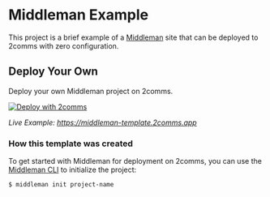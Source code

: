# Middleman Example

This project is a brief example of a [Middleman](https://middlemanapp.com/) site that can be deployed to 2comms with zero configuration.

## Deploy Your Own

Deploy your own Middleman project on 2comms.

[![Deploy with 2comms](https://2comms.com/button)](https://2comms.com/build?repo-url=https://github.com/2comms/templates/middleman&template=middleman)

_Live Example: https://middleman-template.2comms.app_

### How this template was created

To get started with Middleman for deployment on 2comms, you can use the [Middleman CLI](https://middlemanapp.com/basics/start-new-site/) to initialize the project:

```shell
$ middleman init project-name
```
